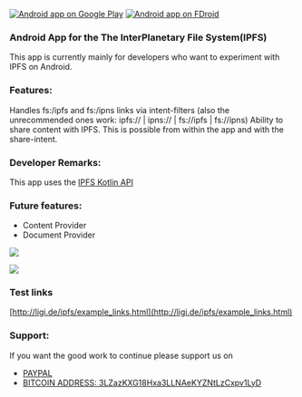 [![Android app on Google Play](http://ligi.de/img/play_badge.png)](https://play.google.com/store/apps/details?id=org.ligi.ipfsdroid)
[![Android app on FDroid](http://ligi.de/img/fdroid_badge.png)](https://f-droid.org/repository/browse/?fdid=org.ligi.ipfsdroid)

### Android App for the The InterPlanetary File System(IPFS)

This app is currently mainly for developers who want to experiment with IPFS on Android.

### Features:

Handles fs:/ipfs and fs:/ipns links via intent-filters (also the unrecommended ones work: ipfs:// | ipns:// | fs://ipfs | fs://ipns)
Ability to share content with IPFS. This is possible from within the app and with the share-intent.

### Developer Remarks:

This app uses the [IPFS Kotlin API](https://github.com/ligi/ipfs-api-kotlin)

### Future features:

* Content Provider
* Document Provider

![](https://raw.githubusercontent.com/ligi/IPFSDroid/master/assets/screenshots/browser.png)

![](https://raw.githubusercontent.com/ligi/IPFSDroid/master/assets/screenshots/browse_ipns.png)


### Test links

[http://ligi.de/ipfs/example_links.html](http://ligi.de/ipfs/example_links.html)

### Support:

If you want the good work to continue please support us on

* [PAYPAL](https://www.paypal.me/ishandutta2007)
* [BITCOIN ADDRESS: 3LZazKXG18Hxa3LLNAeKYZNtLzCxpv1LyD](https://www.coinbase.com/join/5a8e4a045b02c403bc3a9c0c)
